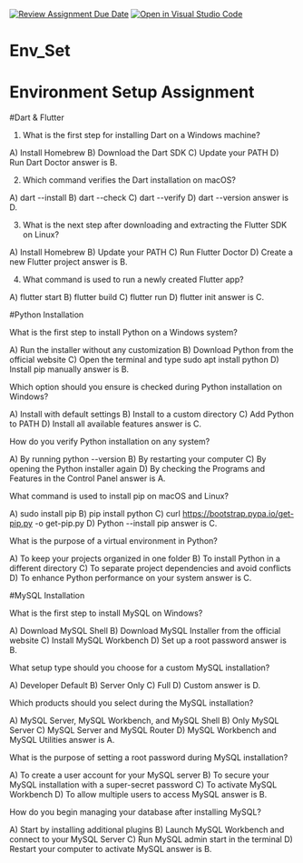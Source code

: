 [![Review Assignment Due Date](https://classroom.github.com/assets/deadline-readme-button-22041afd0340ce965d47ae6ef1cefeee28c7c493a6346c4f15d667ab976d596c.svg)](https://classroom.github.com/a/vnsr1XuU)
[![Open in Visual Studio Code](https://classroom.github.com/assets/open-in-vscode-2e0aaae1b6195c2367325f4f02e2d04e9abb55f0b24a779b69b11b9e10269abc.svg)](https://classroom.github.com/online_ide?assignment_repo_id=16258772&assignment_repo_type=AssignmentRepo)
# Env_Set

# Environment Setup Assignment

#Dart & Flutter

1. What is the first step for installing Dart on a Windows machine?

A) Install Homebrew
B) Download the Dart SDK
C) Update your PATH
D) Run Dart Doctor
 answer is B.

2. Which command verifies the Dart installation on macOS?

A) dart --install
B) dart --check
C) dart --verify
D) dart --version
answer is D.

3. What is the next step after downloading and extracting the Flutter SDK on Linux?

A) Install Homebrew
B) Update your PATH
C) Run Flutter Doctor
D) Create a new Flutter project
answer is B.


4. What command is used to run a newly created Flutter app?

A) flutter start
B) flutter build
C) flutter run
D) flutter init 
answer is C.


#Python Installation

What is the first step to install Python on a Windows system?

A) Run the installer without any customization
B) Download Python from the official website
C) Open the terminal and type sudo apt install python
D) Install pip manually
answer is B.

Which option should you ensure is checked during Python installation on Windows?

A) Install with default settings
B) Install to a custom directory
C) Add Python to PATH
D) Install all available features
answer is C.

How do you verify Python installation on any system?

A) By running python --version
B) By restarting your computer
C) By opening the Python installer again
D) By checking the Programs and Features in the Control Panel
answer is A.

What command is used to install pip on macOS and Linux?

A) sudo install pip
B) pip install python
C) curl https://bootstrap.pypa.io/get-pip.py -o get-pip.py
D) Python --install pip
answer is C.

What is the purpose of a virtual environment in Python?

A) To keep your projects organized in one folder
B) To install Python in a different directory
C) To separate project dependencies and avoid conflicts
D) To enhance Python performance on your system
answer is C.

#MySQL Installation

What is the first step to install MySQL on Windows?

A) Download MySQL Shell
B) Download MySQL Installer from the official website
C) Install MySQL Workbench
D) Set up a root password
answer is B.

What setup type should you choose for a custom MySQL installation?

A) Developer Default
B) Server Only
C) Full
D) Custom
answer is D.

Which products should you select during the MySQL installation?

A) MySQL Server, MySQL Workbench, and MySQL Shell
B) Only MySQL Server
C) MySQL Server and MySQL Router
D) MySQL Workbench and MySQL Utilities
 answer is A.

What is the purpose of setting a root password during MySQL installation?

A) To create a user account for your MySQL server
B) To secure your MySQL installation with a super-secret password
C) To activate MySQL Workbench
D) To allow multiple users to access MySQL
answer is B.

How do you begin managing your database after installing MySQL?

A) Start by installing additional plugins
B) Launch MySQL Workbench and connect to your MySQL Server
C) Run MySQL admin start in the terminal
D) Restart your computer to activate MySQL
answer is B.

